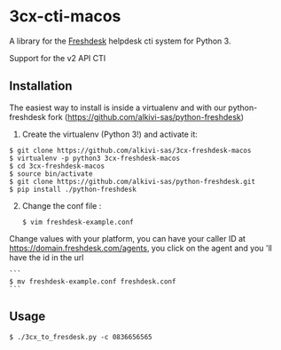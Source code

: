 # 3cx-cti-macos

A library for the [Freshdesk](http://freshdesk.com/) helpdesk cti system for Python 3.

Support for the v2 API CTI

## Installation

The easiest way to install is inside a virtualenv and with our python-freshdesk fork (https://github.com/alkivi-sas/python-freshdesk)

1. Create the virtualenv (Python 3!) and activate it:

```
$ git clone https://github.com/alkivi-sas/3cx-freshdesk-macos
$ virtualenv -p python3 3cx-freshdesk-macos
$ cd 3cx-freshdesk-macos
$ source bin/activate
$ git clone https://github.com/alkivi-sas/python-freshdesk.git
$ pip install ./python-freshdesk
```

2. Change the conf file :

   ```
   $ vim freshdesk-example.conf
   ```
Change values with your platform, you can have your caller ID at https://domain.freshdesk.com/agents, you click on the agent and you 'll have the id in the url

    ```
    $ mv freshdesk-example.conf freshdesk.conf
    ```


## Usage

```
$ ./3cx_to_fresdesk.py -c 0836656565
```
